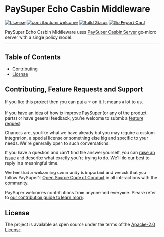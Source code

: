 # PaySuper Echo Casbin Middleware

[![License](https://img.shields.io/badge/License-Apache%202.0-blue.svg)](https://opensource.org/licenses/Apache-2.0)
[![contributions welcome](https://img.shields.io/badge/contributions-welcome-brightgreen.svg?style=flat)](https://github.com/paysuper/echo-casbin-middleware/issues)
[![Build Status](https://travis-ci.org/paysuper/echo-casbin-middleware.svg?branch=master)](https://travis-ci.org/paysuper/echo-casbin-middleware)
[![Go Report Card](https://goreportcard.com/badge/github.com/paysuper/echo-casbin-middleware)](https://goreportcard.com/report/github.com/paysuper/echo-casbin-middleware)

PaySuper Echo Casbin Middleware uses [PaySuper Casbin Server](https://github.com/paysuper/casbin-server) go-micro server with a single policy model.

***

## Table of Contents

- [Contributing](#contributing-feature-requests-and-support)
- [License](#license)

## Contributing, Feature Requests and Support

If you like this project then you can put a ⭐ on it. It means a lot to us.

If you have an idea of how to improve PaySuper (or any of the product parts) or have general feedback, you're welcome to submit a [feature request](../../issues/new?assignees=&labels=&template=feature_request.md&title=).

Chances are, you like what we have already but you may require a custom integration, a special license or something else big and specific to your needs. We're generally open to such conversations.

If you have a question and can't find the answer yourself, you can [raise an issue](../../issues/new?assignees=&labels=&template=issue--support-request.md&title=I+have+a+question+about+<this+and+that>+%5BSupport%5D) and describe what exactly you're trying to do. We'll do our best to reply in a meaningful time.

We feel that a welcoming community is important and we ask that you follow PaySuper's [Open Source Code of Conduct](https://github.com/paysuper/code-of-conduct/blob/master/README.md) in all interactions with the community.

PaySuper welcomes contributions from anyone and everyone. Please refer to [our contribution guide to learn more](CONTRIBUTING.md).

## License

The project is available as open source under the terms of the [Apache-2.0 License](https://opensource.org/licenses/Apache-2.0).